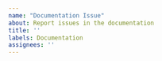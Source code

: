 ```yaml
---
name: "Documentation Issue"
about: Report issues in the documentation
title: ''
labels: Documentation
assignees: ''
---
```


<!-- Describe which part of the documentation needs to be corrected and why. -->